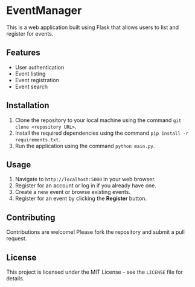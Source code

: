 # EventManager

This is a web application built using Flask that allows users to list and register for events.

## Features

- User authentication
- Event listing
- Event registration
- Event search

## Installation

1. Clone the repository to your local machine using the command `git clone <repository URL>`.
2. Install the required dependencies using the command `pip install -r requirements.txt`.
3. Run the application using the command `python main.py`.

## Usage

1. Navigate to `http://localhost:5000` in your web browser.
2. Register for an account or log in if you already have one.
3. Create a new event or browse existing events.
4. Register for an event by clicking the **Register** button.

## Contributing

Contributions are welcome! Please fork the repository and submit a pull request.

## License

This project is licensed under the MIT License - see the `LICENSE` file for details.
